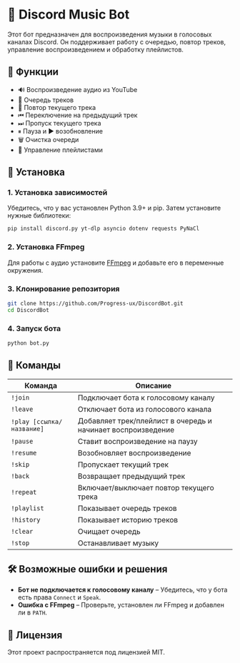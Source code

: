 # 🎵 Discord Music Bot 

Этот бот предназначен для воспроизведения музыки в голосовых каналах Discord. Он поддерживает работу с очередью, повтор треков, управление воспроизведением и обработку плейлистов.

## 🚀 Функции
- 🔊 Воспроизведение аудио из YouTube
- 📜 Очередь треков
- 🔁 Повтор текущего трека
- ⏮ Переключение на предыдущий трек
- ⏭ Пропуск текущего трека
- ⏸ Пауза и ▶️ возобновление
- 🗑 Очистка очереди
- 🎵 Управление плейлистами

## 📌 Установка
### 1. Установка зависимостей
Убедитесь, что у вас установлен Python 3.9+ и pip. Затем установите нужные библиотеки:
```sh
pip install discord.py yt-dlp asyncio dotenv requests PyNaCl
```

### 2. Установка FFmpeg
Для работы с аудио установите [FFmpeg](https://ffmpeg.org/download.html) и добавьте его в переменные окружения.

### 3. Клонирование репозитория
```sh
git clone https://github.com/Progress-ux/DiscordBot.git
cd DiscordBot
```

### 4. Запуск бота
```sh
python bot.py
```

## 📜 Команды
| Команда | Описание |
|---------|----------|
| `!join` | Подключает бота к голосовому каналу |
| `!leave` | Отключает бота из голосового канала |
| `!play [ссылка/название]` | Добавляет трек/плейлист в очередь и начинает воспроизведение |
| `!pause` | Ставит воспроизведение на паузу |
| `!resume` | Возобновляет воспроизведение |
| `!skip` | Пропускает текущий трек |
| `!back` | Возвращает предыдущий трек |
| `!repeat` | Включает/выключает повтор текущего трека |
| `!playlist` | Показывает очередь треков |
| `!history` | Показывает историю треков |
| `!clear` | Очищает очередь |
| `!stop` | Останавливает музыку |

## 🛠 Возможные ошибки и решения
- **Бот не подключается к голосовому каналу** – Убедитесь, что у бота есть права `Connect` и `Speak`.
- **Ошибка с FFmpeg** – Проверьте, установлен ли FFmpeg и добавлен ли в `PATH`.

## 📜 Лицензия
Этот проект распространяется под лицензией MIT.

